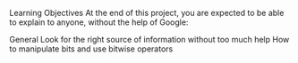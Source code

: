 Learning Objectives At the end of this project, you are expected to be able to explain to anyone, without the help of Google:

General Look for the right source of information without too much help How to manipulate bits and use bitwise operators
